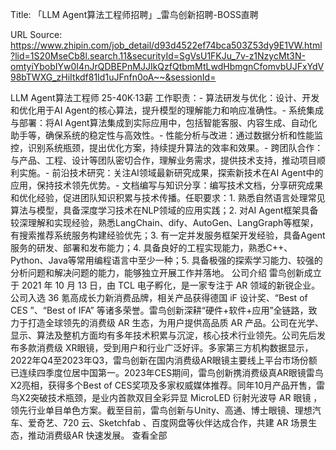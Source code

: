 Title: 「LLM Agent算法工程师招聘」_雷鸟创新招聘-BOSS直聘

URL Source: https://www.zhipin.com/job_detail/d93d4522ef74bca503Z53dy9E1VW.html?lid=1S20MseCb8l.search.11&securityId=SgVsU1FKJu_7v-z1NzycMt3N-omtyiYbobIYw0I4nJrQDBEPnMJJIkQzfQtbmMtLwdHbmgnCfomvbUJFxYdV98bTWXG_zHiItkdf81Id1uJFnfn0oA~~&sessionId=

LLM Agent算法工程师  25-40K·13薪
工作职责：- 算法研发与优化：设计、开发和优化用于AI Agent的核心算法，提升模型的理解能力和响应准确性。- 系统集成与部署：将AI Agent算法集成到实际应用中，包括智能客服、内容生成、自动化助手等，确保系统的稳定性与高效性。- 性能分析与改进：通过数据分析和性能监控，识别系统瓶颈，提出优化方案，持续提升算法的效率和效果。- 跨团队合作：与产品、工程、设计等团队密切合作，理解业务需求，提供技术支持，推动项目顺利实施。- 前沿技术研究：关注AI领域最新研究成果，探索新技术在AI Agent中的应用，保持技术领先优势。- 文档编写与知识分享：编写技术文档，分享研究成果和优化经验，促进团队知识积累与技术传播。任职要求：1. 熟悉自然语言处理常见算法与模型，具备深度学习技术在NLP领域的应用实践；2. 对AI Agent框架具备较深理解和实现经验，熟悉LangChain、dify、AutoGen、LangGraph等框架，有搜索推荐系统服务构建经验优先；3. 有一定并发服务框架开发经验，具备Agent服务的研发、部署和发布能力；4. 具备良好的工程实现能力，熟悉C++、Python、Java等常用编程语言中至少一种；5. 具备极强的探索学习能力、较强的分析问题和解决问题的能力，能够独立开展工作并落地。
公司介绍
雷鸟创新成立于 2021 年 10 月 13 日，由 TCL 电子孵化，是一家专注于 AR 领域的新锐企业。公司入选 36 氪高成长力新消费品牌，相关产品获得德国 iF 设计奖、“Best of CES ”、“Best of IFA” 等诸多荣誉。雷鸟创新深耕“硬件+软件+应用”全链路，致力于打造全球领先的消费级 AR 生态，为用户提供高品质 AR 产品。公司在光学、显示、算法及整机方面均有多年技术积累与沉淀，核心技术行业领先。公司先后发布多款消费级 XR眼镜，受到用户和行业广泛好评。多家第三方机构数据显示，2022年Q4至2023年Q3，雷鸟创新在国内消费级AR眼镜主要线上平台市场份额已连续四季度位居中国第一。2023年CES期间，雷鸟创新携消费级真AR眼镜雷鸟X2亮相，获得多个Best of CES奖项及多家权威媒体推荐。同年10月产品开售，雷鸟X2突破技术瓶颈，是业内首款双目全彩异显 MicroLED 衍射光波导 AR 眼镜 ，领先行业单目单色方案。截至目前，雷鸟创新与Unity、高通、博士眼镜、理想汽车、爱奇艺、720 云、Sketchfab 、百度网盘等伙伴达成合作，共建 AR 场景生态，推动消费级AR 快速发展。
查看全部